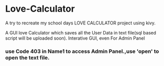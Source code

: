 # Love-Calculator
A try to recreate my school days LOVE CALCULATOR project using kivy.

A GUI love Calculator which saves all the User Data in text file(sql based script will be uploaded soon).
Interative GUI, even For Admin Panel
### use Code 403 in Name1 to access Admin Panel.,use 'open' to open the text file.
